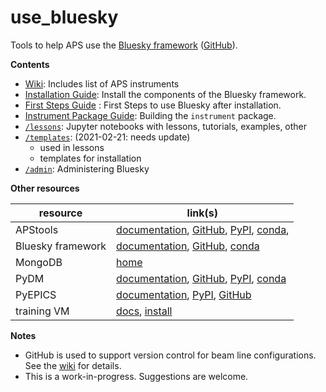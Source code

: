 # use_bluesky

Tools to help APS use the [Bluesky framework](https://blueskyproject.io) ([GitHub](https://github.com/bluesky)).

**Contents**
* [Wiki](https://github.com/BCDA-APS/use_bluesky/wiki): Includes list of APS instruments
* [Installation Guide](install/README.md): Install the components of the Bluesky framework.
* [First Steps Guide](first_steps_guide.md) : First Steps to use Bluesky after installation.
* [Instrument Package Guide](instrument_package_guide.md): Building the `instrument` package.
* [`/lessons`](lessons/README.md): Jupyter notebooks with lessons, tutorials, examples, other
* [`/templates`](templates/README.md): (2021-02-21: needs update)
  * used in lessons
  * templates for installation
* [`/admin`](admin/README.md): Administering Bluesky

**Other resources**

resource | link(s)
---- | ----
APStools | [documentation](https://apstools.readthedocs.io),   [GitHub](https://github.com/BCDA-APS/apstools),   [PyPI](https://pypi.org/project/apstools/),   [conda](https://anaconda.org/aps-anl-tag/apstools),
Bluesky framework | [documentation](https://blueskyproject.io),  [GitHub](https://github.com/bluesky),   [conda](https://anaconda.org/nsls2forge)
MongoDB | [home](https://www.mongodb.com/)
PyDM | [documentation](https://slaclab.github.io/pydm/),  [GitHub](https://github.com/slaclab/pydm),  [PyPI](https://pypi.org/project/pydm/),  [conda](https://anaconda.org/conda-forge/pydm)
PyEPICS | [documentation](https://pyepics.github.io/pyepics/),  [PyPI](https://pypi.org/project/pyepics/),  [GitHub](https://github.com/pyepics/pyepics)
training VM | [docs](https://github.com/BCDA-APS/epics-bluesky-vm), [install](https://github.com/BCDA-APS/epics-bluesky-vm/blob/main/install_vm.md)

<!-- databroker -->
<!-- jupyter -->
<!-- matplotlib -->
<!-- ophyd -->
<!-- pydm -->
<!-- XiCAM -->

**Notes**
* GitHub is used to support version control for beam line configurations.
  See the [wiki](https://github.com/BCDA-APS/use_bluesky/wiki) for details.
* This is a work-in-progress.  Suggestions are welcome.
